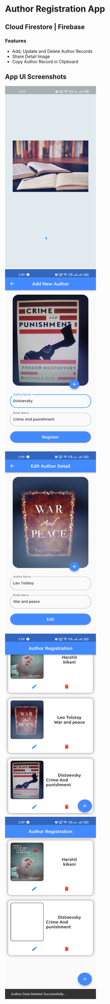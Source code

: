 # Author Registration App

## Cloud Firestore | Firebase

### Features

<ul>
<li>Add, Update and Delete Author Records</li>
<li>Share Detail Image</li>
<li>Copy Author Record in Clipboard</li>
</ul>

## App UI Screenshots

                    
<img width="300" height="600" src="assets/images/screenshorts/Screenshot_2.jpg">
<img width="300" align="left" height="600" src="assets/images/screenshorts/Screenshot_1.jpg">         
<img width="300" align="left" height="600" src="assets/images/screenshorts/Screenshot_3.jpg">                             
<img width="300"  height="600" src="assets/images/screenshorts/Screenshot_4.jpg">
<img width="300" align="left" height="600" src="assets/images/screenshorts/Screenshot_5.jpg">   
